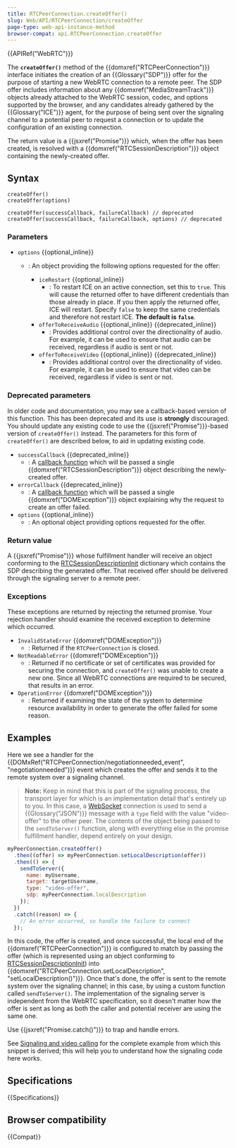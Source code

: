 ```yaml
---
title: RTCPeerConnection.createOffer()
slug: Web/API/RTCPeerConnection/createOffer
page-type: web-api-instance-method
browser-compat: api.RTCPeerConnection.createOffer
---
```


{{APIRef("WebRTC")}}

The **`createOffer()`** method
of the {{domxref("RTCPeerConnection")}} interface
initiates the creation of an {{Glossary("SDP")}} offer
for the purpose of starting a new WebRTC connection to a remote peer.
The SDP offer includes information
about any {{domxref("MediaStreamTrack")}} objects
already attached to the WebRTC session, codec, and options supported by the browser,
and any candidates already gathered by the {{Glossary("ICE")}} agent,
for the purpose of being sent over the signaling channel
to a potential peer
to request a connection
or to update the configuration of an existing connection.

The return value is a {{jsxref("Promise")}} which, when the offer has been created, is
resolved with a {{domxref("RTCSessionDescription")}} object containing the newly-created
offer.

## Syntax

```js-nolint
createOffer()
createOffer(options)

createOffer(successCallback, failureCallback) // deprecated
createOffer(successCallback, failureCallback, options) // deprecated
```

### Parameters

- `options` {{optional_inline}}

  - : An object providing the following options requested for the offer:

    - `iceRestart` {{optional_inline}}
      - : To restart ICE on an active connection, set this to `true`. This will
        cause the returned offer to have different credentials than those already in place. If
        you then apply the returned offer, ICE will restart. Specify `false` to
        keep the same credentials and therefore not restart ICE. **The default is
        `false`**.
    - `offerToReceiveAudio` {{optional_inline}} {{deprecated_inline}}
      - : Provides additional control over the directionality of audio. For example, it can be used to ensure that audio can be received, regardless if audio is sent or not.
    - `offerToReceiveVideo` {{optional_inline}} {{deprecated_inline}}
      - : Provides additional control over the directionality of video. For example, it can be used to ensure that video can be received, regardless if video is sent or not.

### Deprecated parameters

In older code and documentation, you may see a callback-based version of this function.
This has been deprecated and its use is **strongly** discouraged. You
should update any existing code to use the {{jsxref("Promise")}}-based version of
`createOffer()` instead. The parameters for this form of
`createOffer()` are described below, to aid in updating existing code.

- `successCallback` {{deprecated_inline}}
  - : A [callback function](/en-US/docs/Glossary/Callback_function) which will be passed a single
    {{domxref("RTCSessionDescription")}} object describing the newly-created offer.
- `errorCallback` {{deprecated_inline}}
  - : A [callback function](/en-US/docs/Glossary/Callback_function) which will be passed a single
    {{domxref("DOMException")}} object explaining why the request to create an offer
    failed.
- `options` {{optional_inline}}
  - : An optional object providing options requested for the offer.

### Return value

A {{jsxref("Promise")}} whose fulfillment handler will receive an object conforming to
the [RTCSessionDescriptionInit](/en-US/docs/Web/API/RTCSessionDescription/RTCSessionDescription#rtcsessiondescriptioninit) dictionary which contains the SDP
describing the generated offer. That received offer should be delivered through the
signaling server to a remote peer.

### Exceptions

These exceptions are returned by rejecting the returned promise. Your rejection handler
should examine the received exception to determine which occurred.

- `InvalidStateError` {{domxref("DOMException")}}
  - : Returned if the `RTCPeerConnection` is closed.
- `NotReadableError` {{domxref("DOMException")}}
  - : Returned if no certificate or set of certificates was provided for securing the connection, and
    `createOffer()` was unable to create a new one. Since all WebRTC
    connections are required to be secured, that results in an error.
- `OperationError` {{domxref("DOMException")}}
  - : Returned if examining the state of the system to determine resource availability in order to
    generate the offer failed for some reason.

## Examples

Here we see a handler for the {{DOMxRef("RTCPeerConnection/negotiationneeded_event", "negotiationneeded")}} event which creates the
offer and sends it to the remote system over a signaling channel.

> **Note:** Keep in mind that this is part of the signaling process, the
> transport layer for which is an implementation detail that's entirely up to you. In
> this case, a [WebSocket](/en-US/docs/Web/API/WebSockets_API) connection is
> used to send a {{Glossary("JSON")}} message with a `type` field with the
> value "video-offer" to the other peer. The contents of the object being passed to the
> `sendToServer()` function, along with everything else in the promise
> fulfillment handler, depend entirely on your design.

```js
myPeerConnection.createOffer()
  .then((offer) => myPeerConnection.setLocalDescription(offer))
  .then(() => {
    sendToServer({
      name: myUsername,
      target: targetUsername,
      type: "video-offer",
      sdp: myPeerConnection.localDescription
    });
  })
  .catch((reason) => {
    // An error occurred, so handle the failure to connect
  });
```

In this code, the offer is created, and once successful, the local end of the
{{domxref("RTCPeerConnection")}} is configured to match by passing the offer (which is
represented using an object conforming to [RTCSessionDescriptionInit](/en-US/docs/Web/API/RTCSessionDescription/RTCSessionDescription#rtcsessiondescriptioninit)) into
{{domxref("RTCPeerConnection.setLocalDescription", "setLocalDescription()")}}. Once
that's done, the offer is sent to the remote system over the signaling channel; in this
case, by using a custom function called `sendToServer()`. The implementation
of the signaling server is independent from the WebRTC specification, so it doesn't
matter how the offer is sent as long as both the caller and potential receiver are using
the same one.

Use {{jsxref("Promise.catch()")}} to trap and handle errors.

See [Signaling and video calling](/en-US/docs/Web/API/WebRTC_API/Signaling_and_video_calling) for the complete example from which this snippet is derived; this
will help you to understand how the signaling code here works.

## Specifications

{{Specifications}}

## Browser compatibility

{{Compat}}
